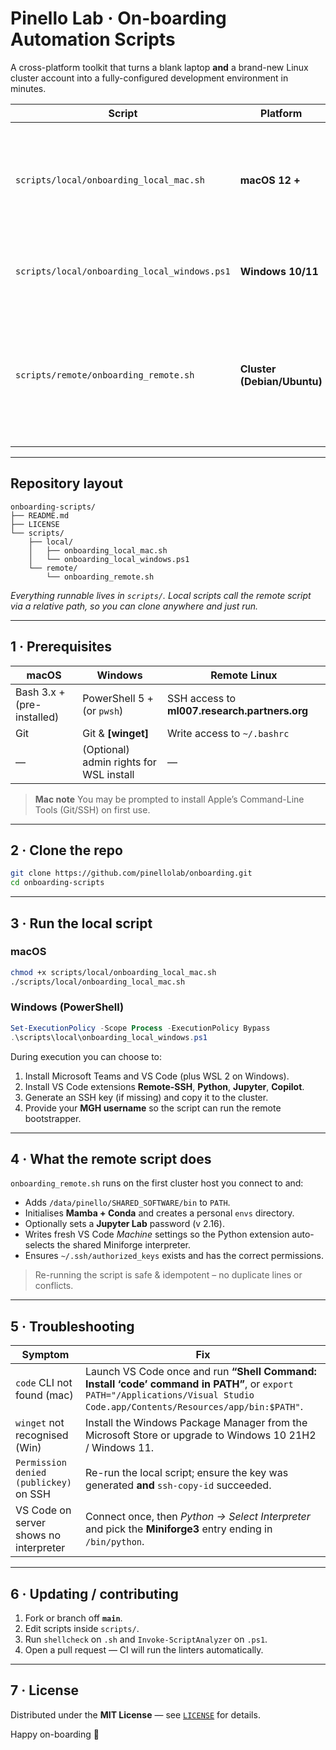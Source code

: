 # Pinello Lab · On-boarding Automation Scripts

A cross-platform toolkit that turns a blank laptop **and** a brand-new Linux
cluster account into a fully-configured development environment in minutes.

| Script | Platform | What it does |
|--------|----------|--------------|
| `scripts/local/onboarding_local_mac.sh` | **macOS 12 +** | Installs VS Code + extensions, generates SSH keys, writes SSH config, then triggers the remote bootstrapper. |
| `scripts/local/onboarding_local_windows.ps1` | **Windows 10/11** | Same as mac, **plus** optional WSL 2 install & networking tweaks. |
| `scripts/remote/onboarding_remote.sh` | **Cluster (Debian/Ubuntu)** | Adds shared software to `PATH`, sets up Mamba/Conda, personal env folder, Jupyter password, VS Code server settings, and fixes SSH permissions. |

---

## Repository layout

```text
onboarding-scripts/
├── README.md
├── LICENSE
└── scripts/
    ├── local/
    │   ├── onboarding_local_mac.sh
    │   └── onboarding_local_windows.ps1
    └── remote/
        └── onboarding_remote.sh
````

*Everything runnable lives in `scripts/`.
Local scripts call the remote script via a relative path, so you can clone
anywhere and just run.*

---

## 1 · Prerequisites

| macOS                      | Windows                                 | Remote Linux                                  |
| -------------------------- | --------------------------------------- | --------------------------------------------- |
| Bash 3.x + (pre-installed) | PowerShell 5 + (or `pwsh`)              | SSH access to **ml007.research.partners.org** |
| Git                        | Git & **\[winget]**                     | Write access to `~/.bashrc`                   |
| —                          | (Optional) admin rights for WSL install | —                                             |

> **Mac note**  You may be prompted to install Apple’s Command-Line Tools
> (Git/SSH) on first use.

---

## 2 · Clone the repo

```bash
git clone https://github.com/pinellolab/onboarding.git
cd onboarding-scripts
```

---

## 3 · Run the local script

### macOS

```bash
chmod +x scripts/local/onboarding_local_mac.sh
./scripts/local/onboarding_local_mac.sh
```

### Windows (PowerShell)

```powershell
Set-ExecutionPolicy -Scope Process -ExecutionPolicy Bypass
.\scripts\local\onboarding_local_windows.ps1
```

During execution you can choose to:

1. Install Microsoft Teams and VS Code (plus WSL 2 on Windows).
2. Install VS Code extensions **Remote-SSH**, **Python**, **Jupyter**, **Copilot**.
3. Generate an SSH key (if missing) and copy it to the cluster.
4. Provide your **MGH username** so the script can run the remote bootstrapper.

---

## 4 · What the remote script does

`onboarding_remote.sh` runs on the first cluster host you connect to and:

* Adds `/data/pinello/SHARED_SOFTWARE/bin` to `PATH`.
* Initialises **Mamba + Conda** and creates a personal `envs` directory.
* Optionally sets a **Jupyter Lab** password (v 2.16).
* Writes fresh VS Code *Machine* settings so the Python extension
  auto-selects the shared Miniforge interpreter.
* Ensures `~/.ssh/authorized_keys` exists and has the correct permissions.

> Re-running the script is safe & idempotent – no duplicate lines or conflicts.

---

## 5 · Troubleshooting

| Symptom                                | Fix                                                                                                                                                                        |
| -------------------------------------- | -------------------------------------------------------------------------------------------------------------------------------------------------------------------------- |
| `code` CLI not found (mac)             | Launch VS Code once and run **“Shell Command: Install ‘code’ command in PATH”**, or `export PATH="/Applications/Visual Studio Code.app/Contents/Resources/app/bin:$PATH"`. |
| `winget` not recognised (Win)          | Install the Windows Package Manager from the Microsoft Store or upgrade to Windows 10 21H2 / Windows 11.                                                                   |
| `Permission denied (publickey)` on SSH | Re-run the local script; ensure the key was generated **and** `ssh-copy-id` succeeded.                                                                                     |
| VS Code on server shows no interpreter | Connect once, then *Python → Select Interpreter* and pick the **Miniforge3** entry ending in `/bin/python`.                                                                |

---

## 6 · Updating / contributing

1. Fork or branch off **`main`**.
2. Edit scripts inside `scripts/`.
3. Run `shellcheck` on `.sh` and `Invoke-ScriptAnalyzer` on `.ps1`.
4. Open a pull request — CI will run the linters automatically.

---

## 7 · License

Distributed under the **MIT License** — see [`LICENSE`](LICENSE) for details.

Happy on-boarding 🎉
